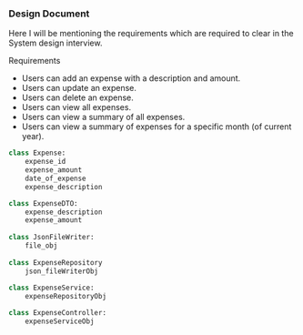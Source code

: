 ### Design Document

Here I will be mentioning the requirements which are required to clear in the System design interview.  

Requirements

- Users can add an expense with a description and amount.
- Users can update an expense.
- Users can delete an expense.
- Users can view all expenses.
- Users can view a summary of all expenses.
- Users can view a summary of expenses for a specific month (of current year).

```py
class Expense:
    expense_id
    expense_amount
    date_of_expense
    expense_description

class ExpenseDTO:
    expense_description
    expense_amount
    
class JsonFileWriter:
    file_obj
    
class ExpenseRepository
    json_fileWriterObj
        
class ExpenseService:
    expenseRepositoryObj

class ExpenseController:
    expenseServiceObj
```

